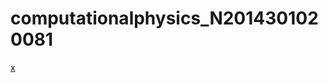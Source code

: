 # computationalphysics_N2014301020081
  [x](https://github.com/kdfeng/computationalphysics_N2014301020081/blob/master/draw%20my%20English%20name.py)
